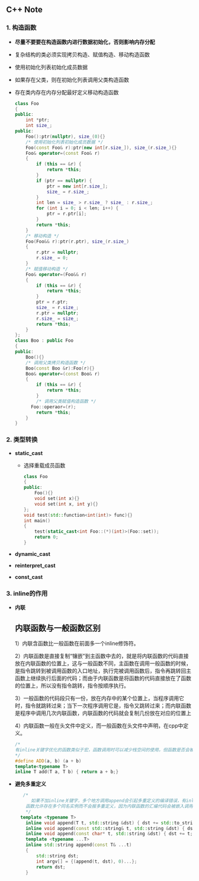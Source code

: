 ## C++ Note

### 1. 构造函数

- **尽量不要要在构造函数内进行数据初始化，否则影响内存分配**

- 复杂结构的类必须实现拷贝构造、赋值构造、移动构造函数

- 使用初始化列表初始化成员数据

- 如果存在父类，则在初始化列表调用父类构造函数

- 存在类内存在内存分配最好定义移动构造函数

  ```c++
  class Foo
  {
  public:
      int *ptr;
      int size_;
  public:
      Foo():ptr(nullptr), size_(0){}
      /* 使用初始化列表初始化成员数据 */
      Foo(const Foo& r):ptr(new int[r.size_]), size_(r.size_){}
      Foo& operator=(const Foo& r)
      {
          if (this == &r) {
              return *this;
          }
          if (ptr == nullptr) {
              ptr = new int[r.size_];
              size_ = r.size_;
          }
          int len = size_ > r.size_ ? size_ : r.size_;
          for (int i = 0; i < len; i++) {
              ptr = r.ptr[i];
          }
          return *this;
      }
      /* 移动构造 */
      Foo(Foo&& r):ptr(r.ptr), size_(r.size_)
      {
          r.ptr = nullptr;
          r.size_ = 0;
      }
      /* 赋值移动构造 */
      Foo& operator=(Foo&& r)
      {
          if (this == &r) {
              return *this;
          }
          ptr = r.ptr;
          size_ = r.size_;
          r.ptr = nullptr;
          r.size_ = size_;
          return *this;
      }
  };
  class Boo : public Foo
  {
  public:
      Boo(){}
      /* 调用父类拷贝构造函数 */
      Boo(const Boo &r):Foo(r){}
      Boo& operator=(const Boo& r)
      {
          if (this == &r) {
              return *this;
          }
          /* 调用父类赋值构造函数 */
  		Foo::operaor=(r);
          return *this;
      }
  }
  ```

  

  


### 2. 类型转换

- **static_cast**

  - 选择重载成员函数

    ```c++
    class Foo
    {
    public:
    	Foo(){}
        void set(int x){}
        void set(int x, int y){}
    };
    void test(std::function<int(int)> func){}
    int main()
    {
        test(static_cast<int Foo::(*)(int)>(Foo::set));
        return 0;
    }
    ```

    

- **dynamic_cast**



- **reinterpret_cast**



- **const_cast**

  



### 3. inline的作用

- **内联**

  ## 内联函数与一般函数区别

  1）内联含函数比一般函数在前面多一个inline修饰符。

  2）内联函数是直接复制“镶嵌”到主函数中去的，就是将内联函数的代码直接放在内联函数的位置上，这与一般函数不同，主函数在调用一般函数的时候，是指令跳转到被调用函数的入口地址，执行完被调用函数后，指令再跳转回主函数上继续执行后面的代码；而由于内联函数是将函数的代码直接放在了函数的位置上，所以没有指令跳转，指令按顺序执行。

  3）一般函数的代码段只有一份，放在内存中的某个位置上，当程序调用它时，指令就跳转过来；当下一次程序调用它是，指令又跳转过来；而内联函数是程序中调用几次内联函数，内联函数的代码就会复制几份放在对应的位置上

  4）内联函数一般在头文件中定义，而一般函数在头文件中声明，在cpp中定义。

  ```c++
  /*
  有inline关键字优化的函数类似于宏，函数调用时可以减少栈空间的使用，但函数是否会被内联有编译器决定
  */
  #define ADD(a, b) (a + b)
  template<typename T>
  inline T add(T a, T b) { return a + b;}
  ```

  

- **避免多重定义**

  ```c++
     /*
     	如果不加inline关键字，多个地方调用append会引起多重定义的编译错误，有inline关键字修饰的
      函数允许存在多个同名实例而不会报多重定义，因为内联函数的汇编代码会被嵌入调用处所在的函数
      */
  	template <typename T>
      inline void append(T t, std::string &dst) { dst += std::to_string(t);}
      inline void append(const std::string& t, std::string &dst) { dst += t;}
      inline void append(const char* t, std::string &dst) { dst += t;}
      template <typename ...T>
      inline std::string append(const T& ...t)
      {
          std::string dst;
          int argv[] = {(append(t, dst), 0)...};
          return dst;
      }
  ```

  

